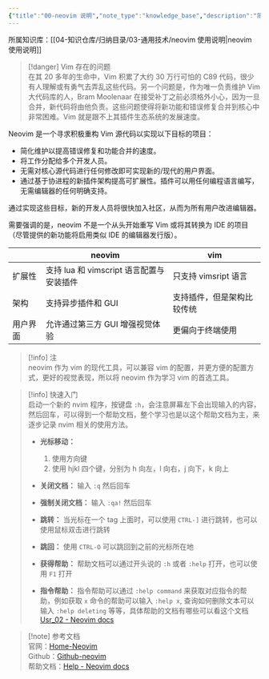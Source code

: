 ```yaml
---
{"title":"00-neovim 说明","note_type":"knowledge_base","description":"简述 neovim","tags":["开发工具","neovim"],"create_time":"2024-08-12","update_time":"2025-02-19","dg-home":false,"dg-publish":true,"aliase":null,"root":"neovim 使用说明","permalink":"/04-知识仓库/知识单元/03-通用技术/neovim 使用说明/00-neovim 说明/","dgPassFrontmatter":true,"noteIcon":"","created":"2024-08-12","updated":"2025-02-19"}
---
```



所属知识库：[[04-知识仓库/归纳目录/03-通用技术/neovim 使用说明\|neovim 使用说明]]

> [!danger] Vim 存在的问题  
> 在其 20 多年的生命中，Vim 积累了大约 30 万行可怕的 C89 代码，很少有人理解或有勇气去弄乱这些代码。另一个问题是，作为唯一负责维护 Vim 大代码库的人，Bram Moolenaar 在接受补丁之前必须格外小心，因为一旦合并，新代码将由他负责。这些问题使得将新功能和错误修复合并到核心中非常困难。Vim 就是跟不上其插件生态系统的发展速度。

Neovim 是一个寻求积极重构 Vim 源代码以实现以下目标的项目：

- 简化维护以提高错误修复和功能合并的速度。
- 将工作分配给多个开发人员。
- 无需对核心源代码进行任何修改即可实现新的/现代的用户界面。
- 通过基于协进程的新插件架构提高可扩展性。插件可以用任何编程语言编写，无需编辑器的任何明确支持。

通过实现这些目标，新的开发人员将很快加入社区，从而为所有用户改进编辑器。

需要强调的是，neovim 不是一个从头开始重写 Vim 或将其转换为 IDE 的项目（尽管提供的新功能将启用类似 IDE 的编辑器发行版）。

|          | neovim                                   | vim                        |
| -------- | ---------------------------------------- | -------------------------- |
| 扩展性   | 支持 lua 和 vimscript 语言配置与安装插件 | 只支持 vimsript 语言       |
| 架构     | 支持异步插件和 GUI                       | 支持插件，但是架构比较传统 |
| 用户界面 | 允许通过第三方 GUI 增强视觉体验          | 更偏向于终端使用           |

> [!info] 注  
> neovim 作为 vim 的现代工具，可以兼容 vim 的配置，并更方便的配置方式，更好的视觉表现，所以将 neovim 作为学习 vim 的首选工具。

> [!info] 快速入门  
> 启动一个新的 nvim 程序，按键盘 `:h`，会注意屏幕左下会出现输入的内容，然后回车，可以得到一个帮助文档，整个学习也是以这个帮助文档为主，来逐步记录 nvim 相关的使用方法。
>
> - **光标移动：**
> 	1. 使用方向键
> 	2. 使用 hjkl 四个键，分别为 h 向左，l 向右，j 向下，k 向上
>
> - **关闭文档：** 输入 `:q` 然后回车
> - **强制关闭文档：** 输入 `:qa!` 然后回车
> - **跳转：** 当光标在一个 tag 上面时，可以使用 `CTRL-]` 进行跳转，也可以使用鼠标双击进行跳转
> - **跳回：** 使用 `CTRL-O` 可以跳回到之前的光标所在地
> - **获得帮助：** 帮助文档可以通过开头说的 `:h` 或者 `:help` 打开，也可以使用 `F1` 打开
> - **指令帮助：** 指令帮助可以通过 `:help command` 来获取对应指令的帮助，例如获取 `x` 命令的帮助可以输入 `:help x`, 查询如何删除文本可以输入 `:help deleting` 等等，具体帮助的文档有哪些可以看这个文档 [Usr\_02 - Neovim docs](https://neovim.io/doc/user/usr_02.html#help-summary)

> [!note] 参考文档  
> 官网：[Home-Neovim](https://neovim.io/)  
> Github：[Github-neovim](https://github.com/neovim/neovim/)  
> 帮助文档：[Help - Neovim docs](https://neovim.io/doc/user/)
